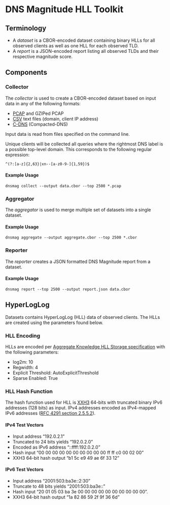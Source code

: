 # DNS Magnitude HLL Toolkit


## Terminology

- A _dataset_ is a CBOR-encoded dataset containing binary HLLs for all observed clients as well as one HLL for each observed TLD.
- A _report_ is a JSON-encoded report listing all observed TLDs and their respective magnitude score.

## Components

### Collector

The _collector_ is used to create a CBOR-encoded dataset based on input data in any of the following formats:

- [PCAP](https://en.wikipedia.org/wiki/Pcap) and GZIPed PCAP
- [CSV](https://en.wikipedia.org/wiki/Comma-separated_values) text files (domain, client IP address)
- [C-DNS](https://datatracker.ietf.org/doc/html/rfc8618) (Compacted-DNS)

Input data is read from files specified on the command line.

Unique clients will be collected all queries where the rightmost DNS label is a possible top-level domain. This corresponds to the following regular expression:

    ^(?:[a-z]{2,63}|xn--[a-z0-9-]{1,59})$

#### Example Usage

    dnsmag collect --output data.cbor --top 2500 *.pcap

### Aggregator

The _aggregator_ is used to merge multiple set of datasets into a single dataset.

#### Example Usage

    dnsmag aggregate --output aggregate.cbor --top 2500 *.cbor

### Reporter

The _reporter_ creates a JSON formatted DNS Magnitude report from a dataset.

#### Example Usage

    dnsmag report --top 2500 --output report.json data.cbor


## HyperLogLog

Datasets contains HyperLogLog (HLL) data of observed clients. The HLLs are created using the parameters found below.

### HLL Encoding

HLLs are encoded per [Aggregate Knowledge HLL Storage specification](https://github.com/aggregateknowledge/hll-storage-spec) with the following parameters:

- log2m: 10
- Regwidth: 4
- Explicit Threshold: AutoExplicitThreshold
- Sparse Enabled: True

### HLL Hash Function

The hash function used for HLL is [XXH3](https://xxhash.com/) 64-bits with truncated binary IPv6 addresses (128 bits) as input. IPv4 addresses encoded as IPv4-mapped IPv6 addresses ([RFC 4291 section 2.5.5.2](https://datatracker.ietf.org/doc/html/rfc4291.html#section-2.5.5.2)).

#### IPv4 Test Vectors

- Input address “192.0.2.1”
- Truncated to 24 bits yields “192.0.2.0”
- Encoded as IPv6 address “::ffff:192.0.2.0”
- Hash input  “00 00 00 00 00 00 00 00 00 00 ff ff c0 00 02 00”
- XXH3 64-bit hash output “b1 5c e9 49 ae 6f 33 12”

#### IPv6 Test Vectors

- Input address “2001:503:ba3e::2:30”
- Truncate to 48 bits yields “2001:503:ba3e::”
- Hash input “20 01 05 03 ba 3e 00 00 00 00 00 00 00 00 00 00”.
- XXH3 64-bit hash output “1a 82 86 59 2f 9f 36 6d”
